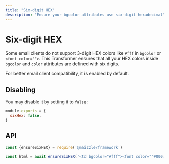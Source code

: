 ```yaml
---
title: "Six-digit HEX"
description: "Ensure your bgcolor attributes use six-digit hexadecimal"
---
```


# Six-digit HEX

Some email clients do not support 3-digit HEX colors like `#fff` in `bgcolor` or `<font color="">`. This Transformer ensures that all your HEX colors inside `bgcolor` and `color` attributes are defined with six digits.

For better email client compatibility, it is enabled by default.

## Disabling

You may disable it by setting it to `false`:

```js [config.js]
module.exports = {
  sixHex: false,
}
```

## API

```js [app.js]
const {ensureSixHEX} = require('@maizzle/framework')

const html = await ensureSixHEX('<td bgcolor="#fff"><font color=""#000>test</font></td>')
```
